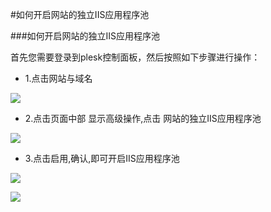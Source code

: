 <!-- --- tag: plesk -->
<!-- --- title: 如何开启网站的独立IIS应用程序池 -->
#如何开启网站的独立IIS应用程序池

###如何开启网站的独立IIS应用程序池

首先您需要登录到plesk控制面板，然后按照如下步骤进行操作：

*  1.点击网站与域名

![](http://ww3.sinaimg.cn/large/a74ecc4cjw1dzavciyxybj.jpg)

*  2.点击页面中部 显示高级操作,点击 网站的独立IIS应用程序池

![](http://ww1.sinaimg.cn/large/bfadf3bejw1e31tt83e9sj.jpg)

*  3.点击启用,确认,即可开启IIS应用程序池

![](http://ww3.sinaimg.cn/large/a74ecc4cjw1e31tw7b2cej.jpg)

![](http://ww3.sinaimg.cn/large/a74e55b4jw1e31u0s964wj.jpg)